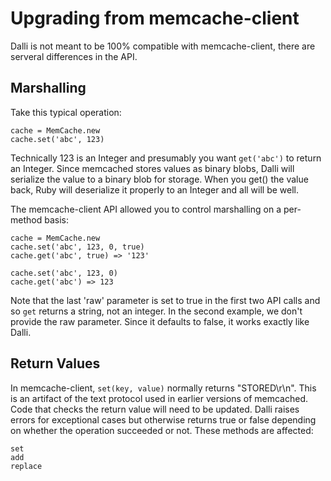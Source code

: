 Upgrading from memcache-client
========

Dalli is not meant to be 100% compatible with memcache-client, there are serveral differences in the API.

Marshalling
---------------

Take this typical operation:

    cache = MemCache.new
    cache.set('abc', 123)

Technically 123 is an Integer and presumably you want `get('abc')` to return an Integer.  Since memcached stores values as binary blobs, Dalli will serialize the value to a binary blob for storage.  When you get() the value back, Ruby will deserialize it properly to an Integer and all will be well.

The memcache-client API allowed you to control marshalling on a per-method basis:

	cache = MemCache.new
    cache.set('abc', 123, 0, true)
    cache.get('abc', true) => '123'
  
    cache.set('abc', 123, 0)
    cache.get('abc') => 123

Note that the last 'raw' parameter is set to true in the first two API calls and so `get` returns a string, not an integer.  In the second example, we don't provide the raw parameter.  Since it defaults to false, it works exactly like Dalli.

Return Values
----------------

In memcache-client, `set(key, value)` normally returns "STORED\r\n".  This is an artifact of the text protocol used in earlier versions of memcached.  Code that checks the return value will need to be updated.  Dalli raises errors for exceptional cases but otherwise returns true or false depending on whether the operation succeeded or not.  These methods are affected:

    set
    add
    replace
